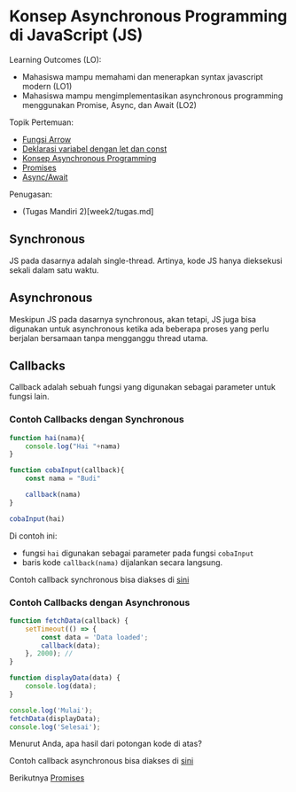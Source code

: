 # Konsep Asynchronous Programming di JavaScript (JS)

Learning Outcomes (LO):
- Mahasiswa mampu memahami dan menerapkan syntax javascript modern (LO1)
- Mahasiswa mampu mengimplementasikan asynchronous programming menggunakan Promise, Async, dan Await (LO2)

Topik Pertemuan:
- [Fungsi Arrow](examples/js/arrow_func.js)
- [Deklarasi variabel dengan let dan const](examples/js/variabel.js)
- [Konsep Asynchronous Programming](README.md)
- [Promises](Promises.md)
- [Async/Await](AsyncAwait.md)

Penugasan:
- (Tugas Mandiri 2)[week2/tugas.md]

## Synchronous
JS pada dasarnya adalah single-thread. Artinya, kode JS hanya dieksekusi sekali dalam satu waktu. 

## Asynchronous
Meskipun JS pada dasarnya synchronous, akan tetapi, JS juga bisa digunakan untuk asynchronous ketika ada beberapa proses yang perlu berjalan bersamaan tanpa mengganggu thread utama.   


## Callbacks
Callback adalah sebuah fungsi yang digunakan sebagai parameter untuk fungsi lain.

### Contoh Callbacks dengan Synchronous
```js
function hai(nama){
	console.log("Hai "+nama)
}

function cobaInput(callback){
	const nama = "Budi"

	callback(nama)
}

cobaInput(hai)
```

Di contoh ini:
- fungsi `hai` digunakan sebagai parameter pada fungsi `cobaInput`
- baris kode `callback(nama)` dijalankan secara langsung. 

Contoh callback synchronous bisa diakses di [sini](examples/js/callbacks_sync.js)

### Contoh Callbacks dengan Asynchronous
```js
function fetchData(callback) {
    setTimeout(() => {
        const data = 'Data loaded';
        callback(data); 
    }, 2000); // 
}

function displayData(data) {
    console.log(data);
}

console.log('Mulai');
fetchData(displayData);
console.log('Selesai');
```

Menurut Anda, apa hasil dari potongan kode di atas? 

Contoh callback asynchronous bisa diakses di [sini](examples/js/callbacks_async.js)

Berikutnya [Promises](Promises.md)